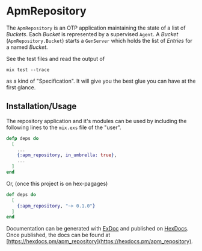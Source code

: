 # ApmRepository

The `ApmRepository` is an OTP application maintaining the state of 
a list of _Buckets_. Each _Bucket_ is represented by a supervised
`Agent`. A _Bucket_ (`ApmRepository.Bucket`) starts a `GenServer` which holds
the list of _Entries_ for a named _Bucket_.

See the test files and read the output of

    mix test --trace

as a kind of "Specification". It will give you the best glue you can
have at the first glance.

## Installation/Usage

The repository application and it's modules can be used by
including the following lines to the `mix.exs` file of the "user".



```elixir
defp deps do
  [
    ...
    {:apm_repository, in_umbrella: true},
    ...
  ]
end
```
    

Or, (once this project is on hex-pagages)

```elixir
def deps do
  [
    {:apm_repository, "~> 0.1.0"}
  ]
end
```

Documentation can be generated with [ExDoc](https://github.com/elixir-lang/ex_doc)
and published on [HexDocs](https://hexdocs.pm). Once published, the docs can
be found at [https://hexdocs.pm/apm_repository](https://hexdocs.pm/apm_repository).

